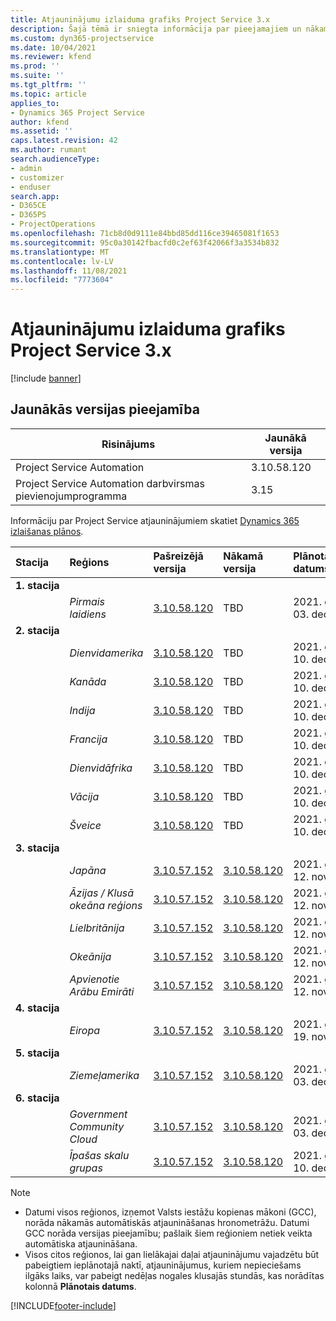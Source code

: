 ```yaml
---
title: Atjauninājumu izlaiduma grafiks Project Service 3.x
description: Šajā tēmā ir sniegta informācija par pieejamajiem un nākamajiem Dynamics 365 Project Service Automation laidieniem.
ms.custom: dyn365-projectservice
ms.date: 10/04/2021
ms.reviewer: kfend
ms.prod: ''
ms.suite: ''
ms.tgt_pltfrm: ''
ms.topic: article
applies_to:
- Dynamics 365 Project Service
author: kfend
ms.assetid: ''
caps.latest.revision: 42
ms.author: rumant
search.audienceType:
- admin
- customizer
- enduser
search.app:
- D365CE
- D365PS
- ProjectOperations
ms.openlocfilehash: 71cb8d0d9111e84bbd85dd116ce39465081f1653
ms.sourcegitcommit: 95c0a30142fbacfd0c2ef63f42066f3a3534b832
ms.translationtype: MT
ms.contentlocale: lv-LV
ms.lasthandoff: 11/08/2021
ms.locfileid: "7773604"
---
```

# <a name="update-release-schedule-for-project-service-3x"></a>Atjauninājumu izlaiduma grafiks Project Service 3.x

[!include [banner](../includes/psa-now-project-operations.md)]

## <a name="latest-version-availability"></a>Jaunākās versijas pieejamība

| Risinājums  | Jaunākā versija |
|-------|----|
| Project Service Automation    | 3.10.58.120 |
| Project Service Automation darbvirsmas pievienojumprogramma                | 3.15          |

Informāciju par Project Service atjauninājumiem skatiet [Dynamics 365 izlaišanas plānos](/dynamics365/release-plans/). 

| Stacija  | Reģions | Pašreizējā versija | Nākamā versija |  Plānotais datums
| :---   | :---   | :---   | :---   |:---   |         
|<strong>1. stacija</strong> | |  |  | |
| | <i>Pirmais laidiens</i> | [3.10.58.120](whats-new-ur-37.md) | TBD | 2021. gada 03. decembris
|<strong>2. stacija</strong> | |  |  | |
| | <i>Dienvidamerika</i> | [3.10.58.120](whats-new-ur-37.md) | TBD | 2021. gada 10. decembris
| | <i>Kanāda</i> | [3.10.58.120](whats-new-ur-37.md) | TBD | 2021. gada 10. decembris
| | <i>Indija</i> | [3.10.58.120](whats-new-ur-37.md) | TBD | 2021. gada 10. decembris
| | <i>Francija</i> | [3.10.58.120](whats-new-ur-37.md) | TBD | 2021. gada 10. decembris
| | <i>Dienvidāfrika</i> | [3.10.58.120](whats-new-ur-37.md) | TBD | 2021. gada 10. decembris
| | <i>Vācija</i> | [3.10.58.120](whats-new-ur-37.md) | TBD | 2021. gada 10. decembris
| | <i>Šveice</i> | [3.10.58.120](whats-new-ur-37.md) | TBD | 2021. gada 10. decembris
|<strong>3. stacija</strong> | |  |  | |
| | <i>Japāna</i> | [3.10.57.152](whats-new-ur-36.md) | [3.10.58.120](whats-new-ur-37.md) | 2021. gada 12. novembris
| | <i>Āzijas / Klusā okeāna reģions</i> | [3.10.57.152](whats-new-ur-36.md) | [3.10.58.120](whats-new-ur-37.md) | 2021. gada 12. novembris
| | <i>Lielbritānija</i> | [3.10.57.152](whats-new-ur-36.md) | [3.10.58.120](whats-new-ur-37.md) | 2021. gada 12. novembris
| | <i>Okeānija</i> | [3.10.57.152](whats-new-ur-36.md) | [3.10.58.120](whats-new-ur-37.md) | 2021. gada 12. novembris
| | <i>Apvienotie Arābu Emirāti</i> | [3.10.57.152](whats-new-ur-36.md) | [3.10.58.120](whats-new-ur-37.md) | 2021. gada 12. novembris
|<strong>4. stacija</strong> | |  |  | |
| | <i>Eiropa</i> | [3.10.57.152](whats-new-ur-36.md) | [3.10.58.120](whats-new-ur-37.md) | 2021. gada 19. novembris
|<strong>5. stacija</strong> | |  |  | |
| | <i>Ziemeļamerika</i> | [3.10.57.152](whats-new-ur-36.md) | [3.10.58.120](whats-new-ur-37.md) | 2021. gada 03. decembris
|<strong>6. stacija</strong> | |  |  | |
| | <i>Government Community Cloud</i> | [3.10.57.152](whats-new-ur-36.md) | [3.10.58.120](whats-new-ur-37.md) | 2021. gada 03. decembris
| | <i>Īpašas skalu grupas</i> | [3.10.57.152](whats-new-ur-36.md) | [3.10.58.120](whats-new-ur-37.md) | 2021. gada 10. decembris



>[!Note]
> - Datumi visos reģionos, izņemot Valsts iestāžu kopienas mākoni (GCC), norāda nākamās automātiskās atjaunināšanas hronometrāžu. Datumi GCC norāda versijas pieejamību; pašlaik šiem reģioniem netiek veikta automātiska atjaunināšana.
> - Visos citos reģionos, lai gan lielākajai daļai atjauninājumu vajadzētu būt pabeigtiem ieplānotajā naktī, atjauninājumus, kuriem nepieciešams ilgāks laiks, var pabeigt nedēļas nogales klusajās stundās, kas norādītas kolonnā **Plānotais datums**.


[!INCLUDE[footer-include](../includes/footer-banner.md)]
